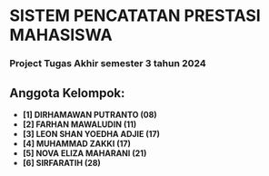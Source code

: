 # SISTEM PENCATATAN PRESTASI MAHASISWA 
### Project Tugas Akhir  semester 3 tahun 2024

## Anggota Kelompok:

- **[1] DIRHAMAWAN PUTRANTO (08)**
- **[2] FARHAN MAWALUDIN (11)**
- **[3] LEON SHAN YOEDHA ADJIE (17)**
- **[4] MUHAMMAD ZAKKI (17)**
- **[5] NOVA ELIZA MAHARANI (21)**
- **[6] SIRFARATIH (28)**


